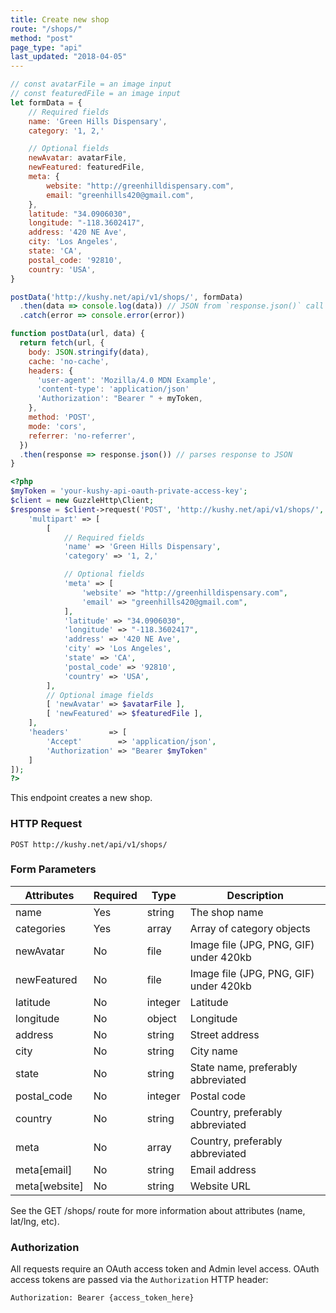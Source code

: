 ```yaml
---
title: Create new shop
route: "/shops/"
method: "post"
page_type: "api"
last_updated: "2018-04-05"
---
```


```javascript
// const avatarFile = an image input
// const featuredFile = an image input
let formData = {
    // Required fields
    name: 'Green Hills Dispensary',
    category: '1, 2,'

    // Optional fields
    newAvatar: avatarFile,
    newFeatured: featuredFile,
    meta: {
        website: "http://greenhilldispensary.com",
        email: "greenhills420@gmail.com",
    },
    latitude: "34.0906030",
    longitude: "-118.3602417",
    address: '420 NE Ave',
    city: 'Los Angeles',
    state: 'CA',
    postal_code: '92810',
    country: 'USA',
}

postData('http://kushy.net/api/v1/shops/', formData)
  .then(data => console.log(data)) // JSON from `response.json()` call
  .catch(error => console.error(error))

function postData(url, data) {
  return fetch(url, {
    body: JSON.stringify(data), 
    cache: 'no-cache', 
    headers: {
      'user-agent': 'Mozilla/4.0 MDN Example',
      'content-type': 'application/json'
      'Authorization': "Bearer " + myToken,
    },
    method: 'POST', 
    mode: 'cors', 
    referrer: 'no-referrer', 
  })
  .then(response => response.json()) // parses response to JSON
}
```

```php
<?php
$myToken = 'your-kushy-api-oauth-private-access-key';
$client = new GuzzleHttp\Client;
$response = $client->request('POST', 'http://kushy.net/api/v1/shops/', [
    'multipart' => [
        [
            // Required fields
            'name' => 'Green Hills Dispensary',
            'category' => '1, 2,'

            // Optional fields
            'meta' => [
                'website' => "http://greenhilldispensary.com",
                'email' => "greenhills420@gmail.com",
            ],
            'latitude' => "34.0906030",
            'longitude' => "-118.3602417",
            'address' => '420 NE Ave',
            'city' => 'Los Angeles',
            'state' => 'CA',
            'postal_code' => '92810',
            'country' => 'USA',
        ],
        // Optional image fields
        [ 'newAvatar' => $avatarFile ],
        [ 'newFeatured' => $featuredFile ],
    ],
    'headers'         => [
        'Accept'        => 'application/json',
        'Authorization' => "Bearer $myToken"
    ]
]);
?>
```

This endpoint creates a new shop. 

### HTTP Request

`POST http://kushy.net/api/v1/shops/`

### Form Parameters

Attributes | Required | Type | Description
--------- | --------- | ------- | -----------
name | Yes | string | The shop name
categories | Yes | array | Array of category objects
newAvatar | No | file | Image file (JPG, PNG, GIF) under 420kb
newFeatured | No | file | Image file (JPG, PNG, GIF) under 420kb
latitude | No | integer | Latitude
longitude | No | object | Longitude
address | No | string | Street address
city | No | string | City name
state | No | string | State name, preferably abbreviated
postal_code | No | integer | Postal code
country | No | string | Country, preferably abbreviated
meta | No | array | Country, preferably abbreviated
meta[email] | No | string | Email address
meta[website] | No | string | Website URL

See the GET /shops/ route for more information about attributes (name, lat/lng, etc).

### Authorization

All requests require an OAuth access token and Admin level access. OAuth access tokens are passed via the `Authorization` HTTP header:

`Authorization: Bearer {access_token_here}`
